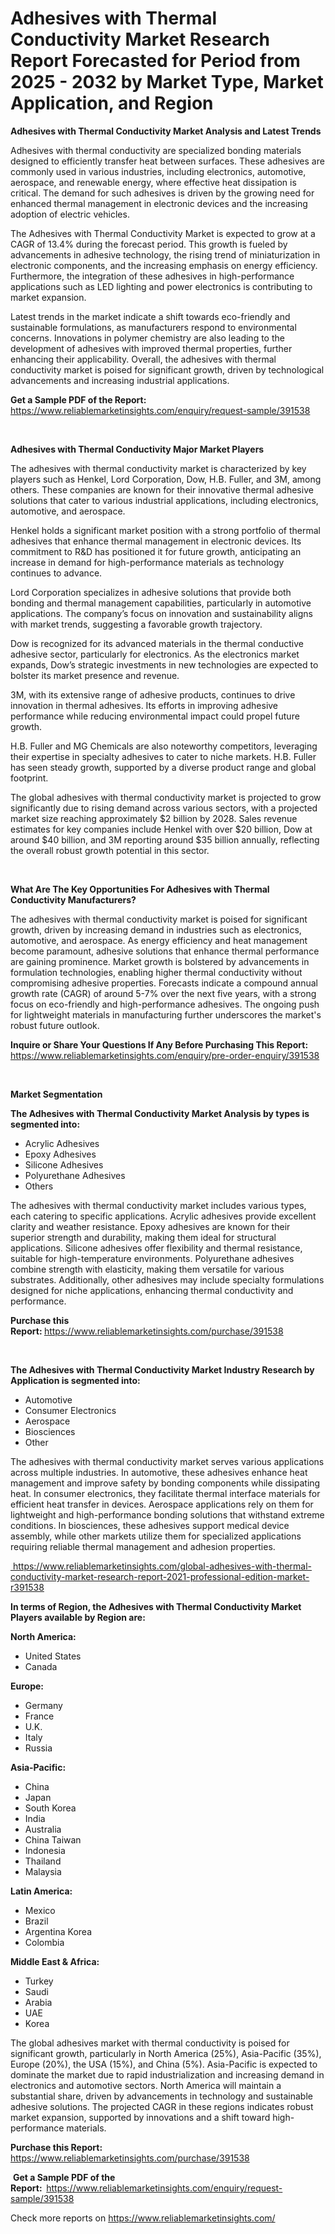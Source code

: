 <p><h1>Adhesives with Thermal Conductivity Market Research Report Forecasted for Period from 2025 -  2032 by Market Type, Market Application, and Region</h1></p><p><strong>Adhesives with Thermal Conductivity Market Analysis and Latest Trends</strong></p>
<p><p>Adhesives with thermal conductivity are specialized bonding materials designed to efficiently transfer heat between surfaces. These adhesives are commonly used in various industries, including electronics, automotive, aerospace, and renewable energy, where effective heat dissipation is critical. The demand for such adhesives is driven by the growing need for enhanced thermal management in electronic devices and the increasing adoption of electric vehicles.</p><p>The Adhesives with Thermal Conductivity Market is expected to grow at a CAGR of 13.4% during the forecast period. This growth is fueled by advancements in adhesive technology, the rising trend of miniaturization in electronic components, and the increasing emphasis on energy efficiency. Furthermore, the integration of these adhesives in high-performance applications such as LED lighting and power electronics is contributing to market expansion.</p><p>Latest trends in the market indicate a shift towards eco-friendly and sustainable formulations, as manufacturers respond to environmental concerns. Innovations in polymer chemistry are also leading to the development of adhesives with improved thermal properties, further enhancing their applicability. Overall, the adhesives with thermal conductivity market is poised for significant growth, driven by technological advancements and increasing industrial applications.</p></p>
<p><strong>Get a Sample PDF of the Report:&nbsp;</strong> <a href="https://www.reliablemarketinsights.com/enquiry/request-sample/391538?utm_campaign=3312&utm_medium=2&utm_source=Github&utm_content=ia&utm_term=29032025&utm_id=adhesives-with-thermal-conductivity">https://www.reliablemarketinsights.com/enquiry/request-sample/391538</a></p>
<p>&nbsp;</p>
<p><strong>Adhesives with Thermal Conductivity Major Market Players</strong></p>
<p><p>The adhesives with thermal conductivity market is characterized by key players such as Henkel, Lord Corporation, Dow, H.B. Fuller, and 3M, among others. These companies are known for their innovative thermal adhesive solutions that cater to various industrial applications, including electronics, automotive, and aerospace.</p><p>Henkel holds a significant market position with a strong portfolio of thermal adhesives that enhance thermal management in electronic devices. Its commitment to R&D has positioned it for future growth, anticipating an increase in demand for high-performance materials as technology continues to advance.</p><p>Lord Corporation specializes in adhesive solutions that provide both bonding and thermal management capabilities, particularly in automotive applications. The company’s focus on innovation and sustainability aligns with market trends, suggesting a favorable growth trajectory.</p><p>Dow is recognized for its advanced materials in the thermal conductive adhesive sector, particularly for electronics. As the electronics market expands, Dow’s strategic investments in new technologies are expected to bolster its market presence and revenue.</p><p>3M, with its extensive range of adhesive products, continues to drive innovation in thermal adhesives. Its efforts in improving adhesive performance while reducing environmental impact could propel future growth.</p><p>H.B. Fuller and MG Chemicals are also noteworthy competitors, leveraging their expertise in specialty adhesives to cater to niche markets. H.B. Fuller has seen steady growth, supported by a diverse product range and global footprint.</p><p>The global adhesives with thermal conductivity market is projected to grow significantly due to rising demand across various sectors, with a projected market size reaching approximately $2 billion by 2028. Sales revenue estimates for key companies include Henkel with over $20 billion, Dow at around $40 billion, and 3M reporting around $35 billion annually, reflecting the overall robust growth potential in this sector.</p></p>
<p>&nbsp;</p>
<p><strong>What Are The Key Opportunities For Adhesives with Thermal Conductivity Manufacturers?</strong></p>
<p><p>The adhesives with thermal conductivity market is poised for significant growth, driven by increasing demand in industries such as electronics, automotive, and aerospace. As energy efficiency and heat management become paramount, adhesive solutions that enhance thermal performance are gaining prominence. Market growth is bolstered by advancements in formulation technologies, enabling higher thermal conductivity without compromising adhesive properties. Forecasts indicate a compound annual growth rate (CAGR) of around 5-7% over the next five years, with a strong focus on eco-friendly and high-performance adhesives. The ongoing push for lightweight materials in manufacturing further underscores the market's robust future outlook.</p></p>
<p><strong>Inquire or Share Your Questions If Any Before Purchasing This Report:</strong> <a href="https://www.reliablemarketinsights.com/enquiry/pre-order-enquiry/391538?utm_campaign=3312&utm_medium=2&utm_source=Github&utm_content=ia&utm_term=29032025&utm_id=adhesives-with-thermal-conductivity">https://www.reliablemarketinsights.com/enquiry/pre-order-enquiry/391538</a></p>
<p>&nbsp;</p>
<p><strong>Market Segmentation</strong></p>
<p><strong>The Adhesives with Thermal Conductivity Market Analysis by types is segmented into:</strong></p>
<p><ul><li>Acrylic Adhesives</li><li>Epoxy Adhesives</li><li>Silicone Adhesives</li><li>Polyurethane Adhesives</li><li>Others</li></ul></p>
<p><p>The adhesives with thermal conductivity market includes various types, each catering to specific applications. Acrylic adhesives provide excellent clarity and weather resistance. Epoxy adhesives are known for their superior strength and durability, making them ideal for structural applications. Silicone adhesives offer flexibility and thermal resistance, suitable for high-temperature environments. Polyurethane adhesives combine strength with elasticity, making them versatile for various substrates. Additionally, other adhesives may include specialty formulations designed for niche applications, enhancing thermal conductivity and performance.</p></p>
<p><strong>Purchase this Report:&nbsp;</strong><a href="https://www.reliablemarketinsights.com/purchase/391538?utm_campaign=3312&utm_medium=2&utm_source=Github&utm_content=ia&utm_term=29032025&utm_id=adhesives-with-thermal-conductivity">https://www.reliablemarketinsights.com/purchase/391538</a></p>
<p>&nbsp;</p>
<p><strong>The Adhesives with Thermal Conductivity Market Industry Research by Application is segmented into:</strong></p>
<p><ul><li>Automotive</li><li>Consumer Electronics</li><li>Aerospace</li><li>Biosciences</li><li>Other</li></ul></p>
<p><p>The adhesives with thermal conductivity market serves various applications across multiple industries. In automotive, these adhesives enhance heat management and improve safety by bonding components while dissipating heat. In consumer electronics, they facilitate thermal interface materials for efficient heat transfer in devices. Aerospace applications rely on them for lightweight and high-performance bonding solutions that withstand extreme conditions. In biosciences, these adhesives support medical device assembly, while other markets utilize them for specialized applications requiring reliable thermal management and adhesion properties.</p></p>
<p><a href="https://www.reliablemarketinsights.com/global-adhesives-with-thermal-conductivity-market-research-report-2021-professional-edition-market-r391538?utm_campaign=3312&utm_medium=2&utm_source=Github&utm_content=ia&utm_term=29032025&utm_id=adhesives-with-thermal-conductivity">&nbsp;https://www.reliablemarketinsights.com/global-adhesives-with-thermal-conductivity-market-research-report-2021-professional-edition-market-r391538</a></p>
<p><strong>In terms of Region, the Adhesives with Thermal Conductivity Market Players available by Region are:</strong></p>
<p>
    <p> <strong> North America: </strong>
        <ul>
            <li>United States</li>
            <li>Canada</li>
        </ul>
        </p> 
    <p> <strong> Europe: </strong>
        <ul>
            <li>Germany</li>
            <li>France</li>
            <li>U.K.</li>
            <li>Italy</li>
            <li>Russia</li>
        </ul>
        </p> 
    <p> <strong> Asia-Pacific: </strong>
        <ul>
            <li>China</li>
            <li>Japan</li>
            <li>South Korea</li>
            <li>India</li>
            <li>Australia</li>
            <li>China Taiwan</li>
            <li>Indonesia</li>
            <li>Thailand</li>
            <li>Malaysia</li>
        </ul>
        </p> 
    <p> <strong> Latin America: </strong>
        <ul>
            <li>Mexico</li>
            <li>Brazil</li>
            <li>Argentina Korea</li>
            <li>Colombia</li>
        </ul>
        </p> 
    <p> <strong> Middle East & Africa: </strong>
        <ul>
            <li>Turkey</li>
            <li>Saudi</li>
            <li>Arabia</li>
            <li>UAE</li>
            <li>Korea</li>
        </ul>
    </p>
    </p>
<p><p>The global adhesives market with thermal conductivity is poised for significant growth, particularly in North America (25%), Asia-Pacific (35%), Europe (20%), the USA (15%), and China (5%). Asia-Pacific is expected to dominate the market due to rapid industrialization and increasing demand in electronics and automotive sectors. North America will maintain a substantial share, driven by advancements in technology and sustainable adhesive solutions. The projected CAGR in these regions indicates robust market expansion, supported by innovations and a shift toward high-performance materials.</p></p>
<p><strong>Purchase this Report: </strong><a href="https://www.reliablemarketinsights.com/purchase/391538?utm_campaign=3312&utm_medium=2&utm_source=Github&utm_content=ia&utm_term=29032025&utm_id=adhesives-with-thermal-conductivity">https://www.reliablemarketinsights.com/purchase/391538</a></p>
<p>&nbsp;<strong>Get a Sample PDF of the Report:&nbsp;&nbsp;</strong><a href="https://www.reliablemarketinsights.com/enquiry/request-sample/391538?utm_campaign=3312&utm_medium=2&utm_source=Github&utm_content=ia&utm_term=29032025&utm_id=adhesives-with-thermal-conductivity">https://www.reliablemarketinsights.com/enquiry/request-sample/391538</a></p>
<p><strong></strong></p>
<p>Check more reports on <a href="https://www.reliablemarketinsights.com/?utm_campaign=3312&utm_medium=2&utm_source=Github&utm_content=ia&utm_term=29032025&utm_id=adhesives-with-thermal-conductivity">https://www.reliablemarketinsights.com/</a></p>